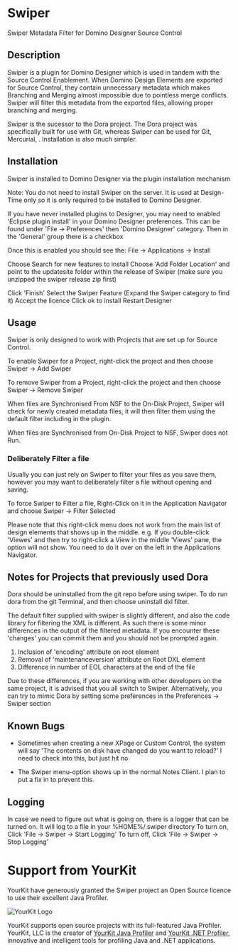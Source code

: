 # Swiper
Swiper Metadata Filter for Domino Designer Source Control

## Description
Swiper is a plugin for Domino Designer which is used in tandem with the Source Control Enablement.
When Domino Design Elements are exported for Source Control, they contain unnecessary metadata which makes Branching and Merging almost impossible due to pointless merge conflicts.
Swiper will filter this metadata from the exported files, allowing proper branching and merging.

Swiper is the sucessor to the Dora project. The Dora project was specifically built for use with Git, whereas Swiper can be used for Git, Mercurial, .
Installation is also much simpler.

## Installation

Swiper is installed to Domino Designer via the plugin installation mechanism 

Note: You do not need to install Swiper on the server. It is used at Design-Time only so it is only required to be installed to Domino Designer.

If you have never installed plugins to Designer, you may need to enabled 'Eclipse plugin install' in your Domino Designer preferences. 
This can be found under 'File -> Preferences' then 'Domino Designer' category. Then in the 'General' group there is a checkbox

Once this is enabled you should see the:
File -> Applications -> Install

Choose Search for new features to install
Choose 'Add Folder Location' and point to the updatesite folder within the release of Swiper (make sure you unzipped the swiper release zip first)

Click 'Finish'
Select the Swiper Feature (Expand the Swiper category to find it)
Accept the licence
Click ok to install
Restart Designer


## Usage

Swiper is only designed to work with Projects that are set up for Source Control.

To enable Swiper for a Project, right-click the project and then choose 
Swiper -> Add Swiper

To remove Swiper from a Project, right-click the project and then choose 
Swiper -> Remove Swiper

When files are Synchronised From NSF to the On-Disk Project, Swiper will check for newly created metadata files, it will then filter them using the default filter including in the plugin.

When files are Synchronised from On-Disk Project to NSF, Swiper does not Run.

### Deliberately Filter a file

Usually you can just rely on Swiper to filter your files as you save them, however you may want to deliberately filter a file without opening and saving.

To force Swiper to Filter a file, Right-Click on it in the Application Navigator and choose
Swiper -> Filter Selected

Please note that this right-click menu does not work from the main list of design elements that shows up in the middle. e.g. If you double-click 'Viewes' and then try to right-click a View in the middle 'Views' pane, the option will not show. You need to do it over on the left in the Applications Navigator.

## Notes for Projects that previously used Dora

Dora should be uninstalled from the git repo before using swiper.
To do run dora from the git Terminal, and then choose uninstall dxl filter.

The default filter supplied with swiper is slightly different, and also the code library for filtering the XML is different. As such there is some minor differences in the output of the filtered metadata. If you encounter these 'changes' you can commit them and you should not be prompted again.

1. Inclusion of 'encoding' attribute on root element
2. Removal of 'maintenanceversion' attribute on Root DXL element
3. Difference in number of EOL characters at the end of the file

Due to these differences, if you are working with other developers on the same project, it is advised that you all switch to Swiper.
Alternatively, you can try to mimic Dora by setting some preferences in the Preferences -> Swiper section


## Known Bugs

* Sometimes when creating a new XPage or Custom Control, the system will say 'The contents on disk have changed do you want to reload?' I need to check into this, but just hit no

* The Swiper menu-option shows up in the normal Notes Client. I plan to put a fix in to prevent this.

## Logging

In case we need to figure out what is going on, there is a logger that can be turned on. It will log to a file in your %HOME%/.swiper directory
To turn on, Click 'File -> Swiper -> Start Logging'
To turn off, Click 'File -> Swiper -> Stop Logging'

# Support from YourKit

YourKit have generously granted the Swiper project an Open Source licence to use their excellent Java Profiler.

![YourKit Logo](https://www.yourkit.com/images/yklogo.png "YourKit Logo")

YourKit supports open source projects with its full-featured Java Profiler.
YourKit, LLC is the creator of <a href="https://www.yourkit.com/java/profiler/index.jsp">YourKit Java Profiler</a>
and <a href="https://www.yourkit.com/.net/profiler/index.jsp">YourKit .NET Profiler</a>,
innovative and intelligent tools for profiling Java and .NET applications.
